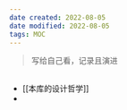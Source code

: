 ```yaml
---
date created: 2022-08-05
date modified: 2022-08-05
tags: MOC
---
```


> 写给自己看，记录且演进

## 
- [[本库的设计哲学]]
- 
